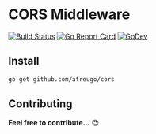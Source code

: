 # CORS Middleware

[![Build Status](https://travis-ci.org/atreugo/cors.svg?branch=master)](https://travis-ci.org/atreugo/cors)
[![Go Report Card](https://goreportcard.com/badge/github.com/atreugo/cors)](https://goreportcard.com/report/github.com/atreugo/cors)
[![GoDev](https://img.shields.io/badge/go.dev-reference-007d9c?logo=go&logoColor=white)](https://pkg.go.dev/github.com/atreugo/cors)

## Install

```bash
go get github.com/atreugo/cors
```

## Contributing

**Feel free to contribute...** :wink:
